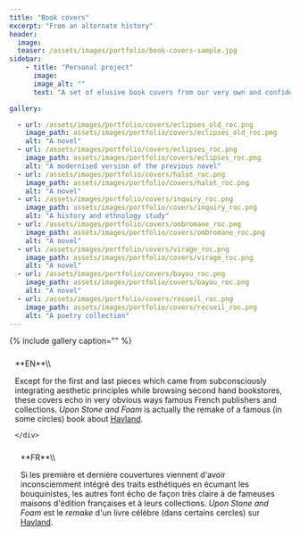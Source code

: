 ```yaml
---
title: "Book covers"
excerpt: "From an alternate history"
header:
  image:
  teaser: /assets/images/portfolio/book-covers-sample.jpg
sidebar:
    - title: "Personal project"
      image:
      image_alt: ""
      text: "A set of elusive book covers from our very own and confidential collection.|Un ensemble de couvertures de livres introuvables, tirés de notre collection très personnelle."

gallery:

  - url: /assets/images/portfolio/covers/eclipses_old_roc.png
    image_path: assets/images/portfolio/covers/eclipses_old_roc.png
    alt: "A novel"
  - url: /assets/images/portfolio/covers/eclipses_roc.png
    image_path: assets/images/portfolio/covers/eclipses_roc.png
    alt: "A modernised version of the previous novel"
  - url: /assets/images/portfolio/covers/halot_roc.png
    image_path: assets/images/portfolio/covers/halot_roc.png
    alt: "A novel"
  - url: /assets/images/portfolio/covers/inquiry_roc.png
    image_path: assets/images/portfolio/covers/inquiry_roc.png
    alt: "A history and ethnology study"
  - url: /assets/images/portfolio/covers/ombromane_roc.png
    image_path: assets/images/portfolio/covers/ombromane_roc.png
    alt: "A novel"
  - url: /assets/images/portfolio/covers/virage_roc.png
    image_path: assets/images/portfolio/covers/virage_roc.png
    alt: "A novel"
  - url: /assets/images/portfolio/covers/bayou_roc.png
    image_path: assets/images/portfolio/covers/bayou_roc.png
    alt: "A novel"
  - url: /assets/images/portfolio/covers/recueil_roc.png
    image_path: assets/images/portfolio/covers/recueil_roc.png
    alt: "A poetry collection"
---
```

<style>
/* Create two equal columns that floats next to each other */
.row {
  display: flex;
}

/* Create two equal columns that sits next to each other */
.column {
  flex: 50%;
  padding: 10px;
}
/* Clear floats after the columns */
.row:after {
  content: "";
  display: table;
  clear: both;
}
</style>

{% include gallery caption="" %}

<div class="row">
  <div class="column" markdown="span">
**EN**\\

Except for the first and last pieces which came from subconsciously integrating aesthetic principles while browsing second hand bookstores, these covers echo in very obvious ways famous French publishers and collections. *Upon Stone and Foam* is actually the remake of a famous (in some circles) book about [Havland](https://statinstitut.github.io/).

    </div>
  <div class="column" markdown="span">
**FR**\\

Si les première et dernière couvertures viennent d'avoir inconsciemment intégré des traits esthétiques en écumant les bouquinistes, les autres font écho de façon très claire à de fameuses  maisons d'édition françaises et à leurs collections. *Upon Stone and Foam* est le *remake* d'un livre célèbre (dans certains cercles) sur [Havland](https://statinstitut.github.io/).


  </div>
</div>
